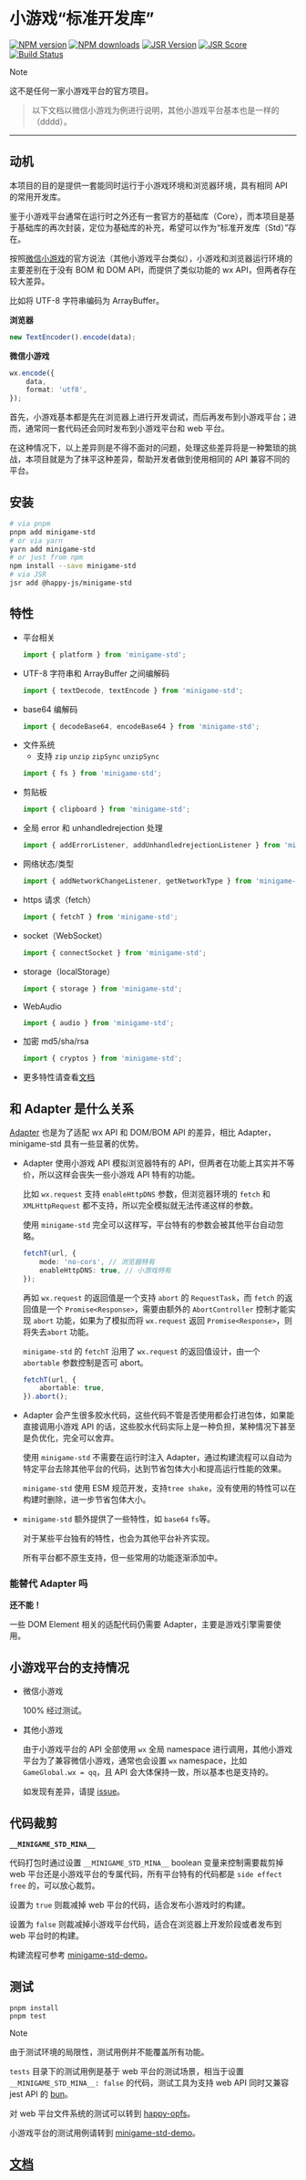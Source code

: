 # 小游戏“标准开发库”

[![NPM version](https://img.shields.io/npm/v/minigame-std.svg)](https://npmjs.org/package/minigame-std)
[![NPM downloads](https://badgen.net/npm/dm/minigame-std)](https://npmjs.org/package/minigame-std)
[![JSR Version](https://jsr.io/badges/@happy-js/minigame-std)](https://jsr.io/@happy-js/minigame-std)
[![JSR Score](https://jsr.io/badges/@happy-js/minigame-std/score)](https://jsr.io/@happy-js/minigame-std/score)
[![Build Status](https://github.com/jiangjie/minigame-std/actions/workflows/test.yml/badge.svg)](https://github.com/jiangjie/minigame-std/actions/workflows/test.yml)

> [!NOTE]
> 这不是任何一家小游戏平台的官方项目。

> 以下文档以微信小游戏为例进行说明，其他小游戏平台基本也是一样的（dddd）。

---

## 动机

本项目的目的是提供一套能同时运行于小游戏环境和浏览器环境，具有相同 API 的常用开发库。

鉴于小游戏平台通常在运行时之外还有一套官方的基础库（Core），而本项目是基于基础库的再次封装，定位为基础库的补充，希望可以作为“标准开发库（Std）”存在。

按照[微信小游戏](https://developers.weixin.qq.com/minigame/dev/guide/)的官方说法（其他小游戏平台类似），小游戏和浏览器运行环境的主要差别在于没有 BOM 和 DOM API，而提供了类似功能的 wx API，但两者存在较大差异。

比如将 UTF-8 字符串编码为 ArrayBuffer。

**浏览器**

```ts
new TextEncoder().encode(data);
```

**微信小游戏**

```ts
wx.encode({
    data,
    format: 'utf8',
});
```

首先，小游戏基本都是先在浏览器上进行开发调试，而后再发布到小游戏平台；进而，通常同一套代码还会同时发布到小游戏平台和 web 平台。

在这种情况下，以上差异则是不得不面对的问题，处理这些差异将是一种繁琐的挑战，本项目就是为了抹平这种差异，帮助开发者做到使用相同的 API 兼容不同的平台。

## 安装

```sh
# via pnpm
pnpm add minigame-std
# or via yarn
yarn add minigame-std
# or just from npm
npm install --save minigame-std
# via JSR
jsr add @happy-js/minigame-std
```

## 特性

-   平台相关
    ```js
    import { platform } from 'minigame-std';
    ```
-   UTF-8 字符串和 ArrayBuffer 之间编解码
    ```js
    import { textDecode, textEncode } from 'minigame-std';
    ```
-   base64 编解码
    ```js
    import { decodeBase64, encodeBase64 } from 'minigame-std';
    ```
-   文件系统
    - 支持 `zip` `unzip` `zipSync` `unzipSync`
    ```js
    import { fs } from 'minigame-std';
    ```
-   剪贴板
    ```js
    import { clipboard } from 'minigame-std';
    ```
-   全局 error 和 unhandledrejection 处理
    ```js
    import { addErrorListener, addUnhandledrejectionListener } from 'minigame-std';
-   网络状态/类型
    ```js
    import { addNetworkChangeListener, getNetworkType } from 'minigame-std';
    ```
-   https 请求（fetch）
    ```js
    import { fetchT } from 'minigame-std';
    ```
-   socket（WebSocket）
    ```js
    import { connectSocket } from 'minigame-std';
    ```
-   storage（localStorage）
    ```js
    import { storage } from 'minigame-std';
    ```
-   WebAudio
    ```js
    import { audio } from 'minigame-std';
-   加密 md5/sha/rsa
    ```js
    import { cryptos } from 'minigame-std';
    ```
-   更多特性请查看[文档](docs/README.md)

## 和 Adapter 是什么关系

[Adapter](https://developers.weixin.qq.com/minigame/dev/game-engine/workflow/adapter.html) 也是为了适配 wx API 和 DOM/BOM API 的差异，相比 Adapter，minigame-std 具有一些显著的优势。

-   Adapter 使用小游戏 API 模拟浏览器特有的 API，但两者在功能上其实并不等价，所以这样会丧失一些小游戏 API 特有的功能。

    比如 `wx.request` 支持 `enableHttpDNS` 参数，但浏览器环境的 `fetch` 和 `XMLHttpRequest` 都不支持，所以完全模拟就无法传递这样的参数。

    使用 `minigame-std` 完全可以这样写，平台特有的参数会被其他平台自动忽略。

    ```ts
    fetchT(url, {
        mode: 'no-cors', // 浏览器特有
        enableHttpDNS: true, // 小游戏特有
    });
    ```

    再如 `wx.request` 的返回值是一个支持 `abort` 的 `RequestTask`，而 `fetch` 的返回值是一个 `Promise<Response>`，需要由额外的 `AbortController` 控制才能实现 `abort` 功能，如果为了模拟而将 `wx.request` 返回 `Promise<Response>`，则将失去`abort` 功能。

    `minigame-std` 的 `fetchT` 沿用了 `wx.request` 的返回值设计，由一个 `abortable` 参数控制是否可 abort。

    ```ts
    fetchT(url, {
        abortable: true,
    }).abort();
    ```

-   Adapter 会产生很多胶水代码，这些代码不管是否使用都会打进包体，如果能直接调用小游戏 API 的话，这些胶水代码实际上是一种负担，某种情况下甚至是负优化，完全可以舍弃。

    使用 `minigame-std` 不需要在运行时注入 Adapter，通过构建流程可以自动为特定平台去除其他平台的代码，达到节省包体大小和提高运行性能的效果。

    `minigame-std` 使用 ESM 规范开发，支持`tree shake`，没有使用的特性可以在构建时删除，进一步节省包体大小。

-   `minigame-std` 额外提供了一些特性，如 `base64` `fs`等。

    对于某些平台独有的特性，也会为其他平台补齐实现。

    所有平台都不原生支持，但一些常用的功能逐渐添加中。

### 能替代 Adapter 吗

**还不能！**

一些 DOM Element 相关的适配代码仍需要 Adapter，主要是游戏引擎需要使用。

## 小游戏平台的支持情况

-   微信小游戏

    100% 经过测试。

-   其他小游戏

    由于小游戏平台的 API 全部使用 `wx` 全局 namespace 进行调用，其他小游戏平台为了兼容微信小游戏，通常也会设置 `wx` namespace，比如 `GameGlobal.wx = qq`，且 API 会大体保持一致，所以基本也是支持的。

    如发现有差异，请提 [issue](https://github.com/JiangJie/minigame-std/issues)。

## 代码裁剪

**`__MINIGAME_STD_MINA__`**

代码打包时通过设置 `__MINIGAME_STD_MINA__` boolean 变量来控制需要裁剪掉 web 平台还是小游戏平台的专属代码，所有平台特有的代码都是 `side effect free` 的，可以放心裁剪。

设置为 `true` 则裁减掉 web 平台的代码，适合发布小游戏时的构建。

设置为 `false` 则裁减掉小游戏平台代码，适合在浏览器上开发阶段或者发布到 web 平台时的构建。

构建流程可参考 [minigame-std-demo](https://github.com/JiangJie/minigame-std-demo)。

## 测试

```
pnpm install
pnpm test
```

> [!NOTE]
> 由于测试环境的局限性，测试用例并不能覆盖所有功能。

`tests` 目录下的测试用例是基于 web 平台的测试场景，相当于设置 `__MINIGAME_STD_MINA__: false` 的代码，测试工具为支持 web API 同时又兼容 jest API 的 [bun](https://bun.sh/)。

对 web 平台文件系统的测试可以转到 [happy-opfs](https://github.com/JiangJie/happy-opfs)。

小游戏平台的测试用例请转到 [minigame-std-demo](https://github.com/JiangJie/minigame-std-demo)。

## [文档](docs/README.md)